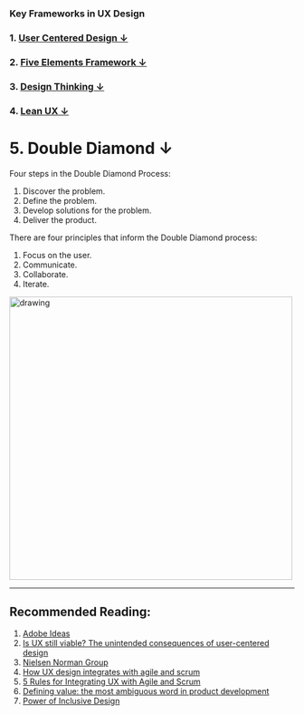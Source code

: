 ### Key Frameworks in UX Design

### 1. [User Centered Design ↓](https://github.com/blessinvarkey/musings/new/main/posts#1-user-centered-design-)

### 2. [Five Elements Framework ↓](https://github.com/blessinvarkey/musings/new/main/posts#2-five-elements-framework-)

### 3. [Design Thinking ↓]()

### 4. [Lean UX ↓]()

# 5. Double Diamond ↓

Four steps in the Double Diamond Process:
1. Discover the problem.
2. Define the problem. 
3. Develop solutions for the problem. 
4. Deliver the product. 

There are four principles that inform the Double Diamond process: 
1. Focus on the user. 
2. Communicate.
3. Collaborate.
4. Iterate. 

<img src = "https://upload.wikimedia.org/wikipedia/commons/b/bd/Double_diamond.png" alt = "drawing" width = "500">

---
## Recommended Reading:
1. [Adobe Ideas](https://xd.adobe.com/ideas/)
2. [Is UX still viable? The unintended consequences of user-centered design](https://uxdesign.cc)
3. [Nielsen Norman Group](https://www.nngroup.com/articles/)
4. [How UX design integrates with agile and scrum](https://medium.com/swlh/here-is-how-ux-design-integrates-with-agile-and-scrum-4f3cf8c10e24)
5. [5 Rules for Integrating UX with Agile and Scrum](https://medium.com/swlh/5-rules-for-integrating-ux-with-agile-scrum-b048babb9a89)
6. [Defining value: the most ambiguous word in product development](https://medium.com/swlh/defining-value-the-most-ambiguous-word-in-product-development-3c36af377ecd)
7. [Power of Inclusive Design](https://www.designbetter.co/podcast/benjamin-evans)
